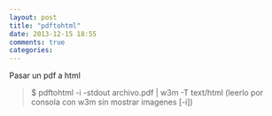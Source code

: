 ```yaml
---
layout: post
title: "pdftohtml"
date: 2013-12-15 18:55
comments: true
categories: 
---
```

Pasar un pdf a html

>$ pdftohtml -i -stdout archivo.pdf | w3m -T text/html (leerlo por consola con w3m sin mostrar imagenes [-i])

